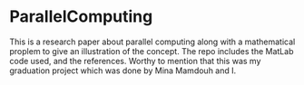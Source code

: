 # ParallelComputing
This is a research paper about parallel computing along with a mathematical proplem to give an illustration of the concept. The repo includes the MatLab code used, and the references.
Worthy to mention that this was my graduation project which was done by Mina Mamdouh and I.
